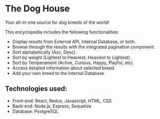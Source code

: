 # The Dog House

Your all-in-one source for dog breeds of the world!

This encyclopedia includes the following functionalities:

- Display results from External API, Internal Database, or both.
- Browse through the results with the integrated pagination component.
- Sort alphabetically (Asc, Desc).
- Sort by weight (Lightest to Heaviest, Heaviest to Lightest).
- Sort by Temperament (Active, Curious, Happy, Playful, etc).
- Access detailed information about selected breed.
- Add your own breed to the Internal Database

## Technologies used:

- Front-end: React, Redux, Javascript, HTML, CSS
- Back-end: Node.js, Express, Sequelize
- Database: PostgreSQL
